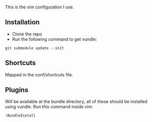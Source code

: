 This is the vim configuration I use.

Installation
------------

- Clone the repo
- Run the following command to get vundle:
```
git submodule update --init
```

Shortcuts
---------
Mapped in the conf/shortcuts file.

Plugins
-------
Will be available at the bundle directory, all of these should be installed using vundle.
Run this command inside vim:

```
:BundleInstall
```


